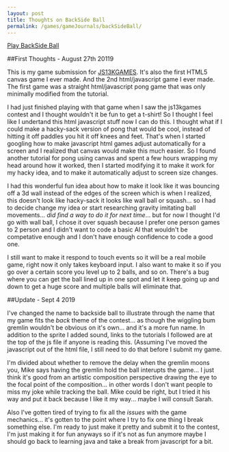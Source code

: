 ```yaml
---
layout: post
title: Thoughts on BackSide Ball
permalink: /games/gameJournals/backSideBall/
---
```

[Play BackSide Ball](https://vertfromage.github.io./games/backSideBall/index.html) 

##First Thoughts - August 27th 20119

   This is my game submission for [JS13KGAMES](https://js13kgames.com/ "js13kgames.com").  It's also the first HTML5 canvas game I ever made. And the 2nd html/javascript game I ever made. The first game was a straight html/javascript pong game that was only minimally modified from the tutorial.

   I had just finished playing with that game when I saw the js13kgames contest and I thought wouldn't it be fun to get a t-shirt! So I thought I feel like I undertand this html javascript stuff now I can do this. I thought what if I could make a hacky-sack version of pong that would be cool, instead of hitting it off paddles you hit it off knees and feet.  That's when I started googling how to make javascript html games adjust automatically for a screen and I realized that canvas would make this much easier.  So I found another tutorial for pong using canvas and spent a few hours wrapping my head around how it worked, then I started modifying it to make it work for my hacky idea, and to make it automatically adjust to screen size changes.  
   
   I had this wonderful fun idea about how to make it look like it was bouncing off a 3d wall instead of the edges of the screen which is when I realized, this doesn't look like hacky-sack it looks like wall ball or squash... so I had to decide change my idea or start researching gravity imitating ball movements... *did find a way to do it for next time*... but for now I thought I'd go with wall ball, I chose it over squash because I prefer one person games to 2 person and I didn't want to code a basic AI that wouldn't be competative enough and I don't have enough confidence to code a good one.
   
   I still want to make it respond to touch events so it will be a real mobile game, right now it only takes keyboard input. I also want to make it so if you go over a certain score you level up to 2 balls, and so on. There's a bug where you can get the ball lined up in one spot and let it keep going up and down to get a huge score and multiple balls will eliminate that.
   
##Update - Sept 4 2019

  I've changed the name to backside ball to illustrate through the name that my game fits the *back* theme of the contest... as though the wiggling bum gremlin wouldn't be obvious on it's own... and it's a more fun name. In addition to the sprite I added sound, links to the tutorials I followed are at the top of the js file if anyone is reading this. (Assuming I've moved the javascript out of the html file, I still need to do that before I submit my game. 
  
  I'm divided about whether to remove the delay when the gremlin moons you, Mike says having the gremlin hold the ball interupts the game... I just think it's good from an artistic composition perspective drawing the eye to the focal point of the composition... in other words I don't want people to miss my joke while tracking the ball. Mike could be right, but I tried it his way and put it back because I like it my way... maybe I will consult Sarah. 

  Also I've gotten tired of trying to fix all the *issues* with the game mechanics... it's gotten to the point where I try to fix one thing I break something else.  I'm ready to just make it pretty and submit it to the contest, I'm just making it for fun anyways so if it's not as fun anymore maybe I should go back to learning java and take a break from javascript for a bit. 
  
  
   
